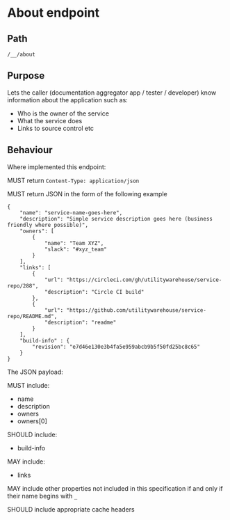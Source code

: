 About endpoint
==============

Path
----
`/__/about`

Purpose
-------
Lets the caller (documentation aggregator app / tester / developer) know information about the application such as:

* Who is the owner of the service
* What the service does
* Links to source control etc

Behaviour
---------
Where implemented this endpoint:

MUST return `Content-Type: application/json` 

MUST return JSON in the form of the following example
```
{
    "name": "service-name-goes-here",
    "description": "Simple service description goes here (business friendly where possible)",
    "owners": [
        {
            "name": "Team XYZ",
            "slack": "#xyz_team"
        }
    ],
    "links": [
        {
            "url": "https://circleci.com/gh/utilitywarehouse/service-repo/288",
            "description": "Circle CI build"
        },
        {
            "url": "https://github.com/utilitywarehouse/service-repo/README.md",
            "description": "readme"
        }
    ],
    "build-info" : {
    	"revision": "e7d46e130e3b4fa5e959abcb9b5f50fd25bc8c65"
    }
}
```

The JSON payload:

MUST include:

* name
* description
* owners
* owners[0]

SHOULD include:

* build-info

MAY include:

* links

MAY include other properties not included in this specification if and only if their name begins with `_`

SHOULD include appropriate cache headers

